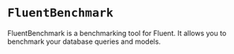 # ``FluentBenchmark``

FluentBenchmark is a benchmarking tool for Fluent. It allows you to benchmark your database queries and models.